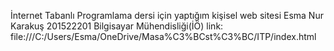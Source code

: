 İnternet Tabanlı Programlama dersi için yaptığım kişisel web sitesi
Esma Nur Karakuş 
201522201
Bilgisayar Mühendisliği(İÖ)
 link: file:///C:/Users/Esma/OneDrive/Masa%C3%BCst%C3%BC/ITP/index.html

